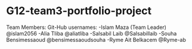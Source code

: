 # G12-team3-portfolio-project
Team Members:                       Git-Hub usernames:
-Islam Maza (Team Leader)             @islam2056
-Alia Tliba                           @aliatliba
-Salsabil Laib                        @Salsabillaib
-Souha Bensimessaoud                  @bensimessaoudsouha
-Ryme Ait Belkacem                    @Ryme-ab

